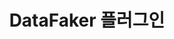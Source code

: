 ---
title: "DataFaker 플러그인"
images: []
menu:
  docs:
    parent: "plugins"
    identifier: "datafaker-plugin"
weight: 100
---